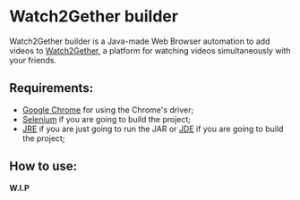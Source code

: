 # Watch2Gether builder

Watch2Gether builder is a Java-made Web Browser automation to add videos to [Watch2Gether](https://w2g.tv/), a platform for watching videos simultaneously with your friends.

## Requirements:
- [Google Chrome](https://www.google.com/intl/en-US/chrome/) for using the Chrome's driver;
- [Selenium](https://mvnrepository.com/artifact/org.seleniumhq.selenium/selenium-java/4.0.0-rc-1) if you are going to build the project;
- [JRE](https://www.java.com/) if you are just going to run the JAR or [JDE](https://www.oracle.com/java/technologies/javase-downloads.html) if you are going to build the project;

## How to use:

**W.I.P**
